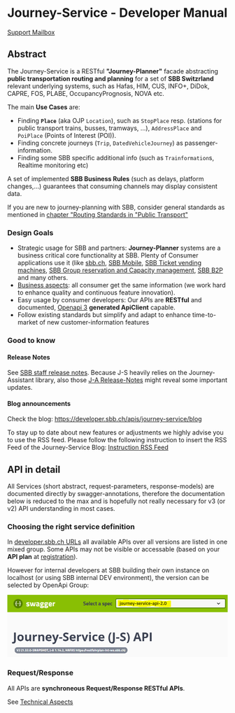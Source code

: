 
# Journey-Service - Developer Manual
[Support Mailbox](mailto:journey-service@sbb.ch)

## Abstract
The Journey-Service is a RESTful **"Journey-Planner"** facade abstracting **public transportation routing and planning** for a set of **SBB Switzrland** relevant underlying systems, such as Hafas, HIM, CUS, INFO+, DiDok, CAPRE, FOS, PLABE, OccupancyPrognosis, NOVA etc.

The main **Use Cases** are:
* Finding **`Place`** (aka OJP `Location`), such as `StopPlace` resp. (stations for public transport trains, busses, tramways, ...), `AddressPlace` and `PoiPlace` (Points of Interest (POI)).
* Finding concrete journeys (`Trip`, `DatedVehicleJourney`) as passenger-information.
* Finding some SBB specific additional info (such as `Trainformation`s, Realtime monitoring etc)

A set of implemented **SBB Business Rules** (such as delays, platform changes,...) guarantees that consuming channels may display consistent data.

If you are new to journey-planning with SBB, consider general standards as mentioned in [chapter "Routing Standards in "Public Transport"](v3/Journey-Service_v3_MODEL.md)

### Design Goals
* Strategic usage for SBB and partners: **Journey-Planner** systems are a business critical core functionality at SBB. Plenty of Consumer applications use it (like [sbb.ch](https://www.sbb.ch/en/home.html), [SBB Mobile](https://www.sbb.ch/de/fahrplan/mobile-fahrplaene/sbb-mobile.html), [SBB Ticket vending machines](https://www.sbb.ch/de/bahnhof-services/am-bahnhof/services-am-billettautomat/sbb-billettautomat.html), [SBB Group reservation and Capacity management](https://company.sbb.ch/de/sbb-als-geschaeftspartner/dienstleistungen/vertriebsmanagement-ktu/produkte/capre.html), [SBB B2P](https://company.sbb.ch/content/dam/sbb/de/pdf/sbb-konzern/sbb-als-geschaeftspartner/partnervertrieb/webserviceB2P_factsheet_d.pdf) and many others.
* [Business aspects](BusinessAspects.md): all consumer get the same information (we work hard to enhance quality and continuous feature innovation).
* Easy usage by consumer developers: Our APIs are **RESTful** and documented, [Openapi 3](https://oai.github.io/Documentation/) **generated ApiClient** capable.
* Follow existing standards but simplify and adapt to enhance time-to-market of new customer-information features

### Good to know
#### Release Notes
See [SBB staff release notes](https://code.sbb.ch/projects/KI_FAHRPLAN/repos/journey-service/browse/ReleaseNotes.md).
Because J-S heavily relies on the Journey-Assistant library, also those [J-A Release-Notes](https://code.sbb.ch/projects/KI_FAHRPLAN/repos/journey-assistant/browse/ReleaseNotes.md) might reveal some important updates.

#### Blog announcements
Check the blog: https://developer.sbb.ch/apis/journey-service/blog

To stay up to date about new features or adjustments we highly advise you to use the RSS feed. Please follow the following instruction to insert the RSS Feed of the Journey-Service Blog: [Instruction RSS Feed](RSS%20Subscription-Instruction.pdf)

## API in detail
All Services (short abstract, request-parameters, response-models) are documented directly by swagger-annotations, therefore the documentation below is reduced to the max and is hopefully not really necessary for v3 (or v2) API understanding in most cases.

### Choosing the right service definition
In [developer.sbb.ch URLs](TechnicalAspects.md) all available APIs over all versions are listed in one mixed group. Some APIs may not be visible or accessable (based on your **API plan** at [registration](User-Registration-Process.md)).

However for internal developers at SBB building their own instance on localhost (or using SBB internal DEV environment), the version can be selected by OpenApi Group:

![Version JSON-definition](resources/J-S_version.png)

### Request/Response
All APIs are **synchroneous Request/Response RESTful APIs**.

See [Technical Aspects](TechnicalAspects.md)